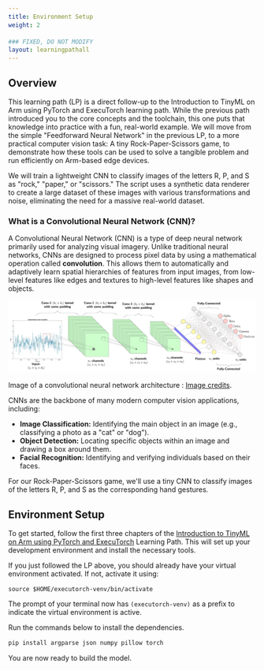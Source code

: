 ```yaml
---
title: Environment Setup
weight: 2

### FIXED, DO NOT MODIFY
layout: learningpathall
---
```


## Overview 
This learning path (LP) is a direct follow-up to the Introduction to TinyML on Arm using PyTorch and ExecuTorch learning path. While the previous path introduced you to the core concepts and the toolchain, this one puts that knowledge into practice with a fun, real-world example. We will move from the simple "Feedforward Neural Network" in the previous LP, to a more practical computer vision task: A tiny Rock-Paper-Scissors game, to demonstrate how these tools can be used to solve a tangible problem and run efficiently on Arm-based edge devices.


We will train a lightweight CNN to classify images of the letters R, P, and S as "rock," "paper," or "scissors." The script uses a synthetic data renderer to create a large dataset of these images with various transformations and noise, eliminating the need for a massive real-world dataset.

### What is a Convolutional Neural Network (CNN)?
A Convolutional Neural Network (CNN) is a type of deep neural network primarily used for analyzing visual imagery. Unlike traditional neural networks, CNNs are designed to process pixel data by using a mathematical operation called **convolution**. This allows them to automatically and adaptively learn spatial hierarchies of features from input images, from low-level features like edges and textures to high-level features like shapes and objects.

![Image of a convolutional neural network architecture](image.png)

Image of a convolutional neural network architecture : [Image credits](https://wiki.seeedstudio.com/grove_vision_ai_v2/). 

CNNs are the backbone of many modern computer vision applications, including:

- **Image Classification:** Identifying the main object in an image (e.g., classifying a photo as a "cat" or "dog").
- **Object Detection:** Locating specific objects within an image and drawing a box around them.
- **Facial Recognition:** Identifying and verifying individuals based on their faces.

For our Rock-Paper-Scissors game, we'll use a tiny CNN to classify images of the letters R, P, and S as the corresponding hand gestures.



## Environment Setup
To get started, follow the first three chapters of the [Introduction to TinyML on Arm using PyTorch and ExecuTorch](/learning-paths/embedded-and-microcontrollers/introduction-to-tinyml-on-arm) Learning Path. This will set up your development environment and install the necessary tools.


If you just followed the LP above, you should already have your virtual environment activated. If not, activate it using: 

```console
source $HOME/executorch-venv/bin/activate
```
The prompt of your terminal now has `(executorch-venv)` as a prefix to indicate the virtual environment is active.

Run the commands below to install the dependencies.

```bash
pip install argparse json numpy pillow torch
```
You are now ready to build the model.


